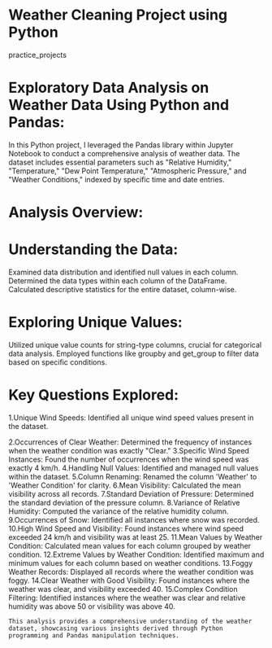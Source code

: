 # Weather Cleaning Project using Python
practice_projects

# Exploratory Data Analysis on Weather Data Using Python and Pandas:

  In this Python project, I leveraged the Pandas library within Jupyter Notebook to conduct a comprehensive analysis of weather data. The dataset includes essential parameters such as "Relative Humidity," "Temperature," "Dew Point Temperature," "Atmospheric Pressure," and "Weather Conditions," indexed by specific time and date entries.

# Analysis Overview:

# Understanding the Data:
Examined data distribution and identified null values in each column.
Determined the data types within each column of the DataFrame.
Calculated descriptive statistics for the entire dataset, column-wise.

# Exploring Unique Values:
Utilized unique value counts for string-type columns, crucial for categorical data analysis.
Employed functions like groupby and get_group to filter data based on specific conditions.

# Key Questions Explored:
1.Unique Wind Speeds: Identified all unique wind speed values present in the dataset.

2.Occurrences of Clear Weather: Determined the frequency of instances when the weather condition was exactly "Clear."
3.Specific Wind Speed Instances: Found the number of occurrences when the wind speed was exactly 4 km/h.
4.Handling Null Values: Identified and managed null values within the dataset.
5.Column Renaming: Renamed the column 'Weather' to 'Weather Condition' for clarity.
6.Mean Visibility: Calculated the mean visibility across all records.
7.Standard Deviation of Pressure: Determined the standard deviation of the pressure column.
8.Variance of Relative Humidity: Computed the variance of the relative humidity column.
9.Occurrences of Snow: Identified all instances where snow was recorded.
10.High Wind Speed and Visibility: Found instances where wind speed exceeded 24 km/h and visibility was at least 25.
11.Mean Values by Weather Condition: Calculated mean values for each column grouped by weather condition.
12.Extreme Values by Weather Condition: Identified maximum and minimum values for each column based on weather conditions.
13.Foggy Weather Records: Displayed all records where the weather condition was foggy.
14.Clear Weather with Good Visibility: Found instances where the weather was clear, and visibility exceeded 40.
15.Complex Condition Filtering: Identified instances where the weather was clear and relative humidity was above 50 or visibility was above 40.


    This analysis provides a comprehensive understanding of the weather dataset, showcasing various insights derived through Python programming and Pandas manipulation techniques.

